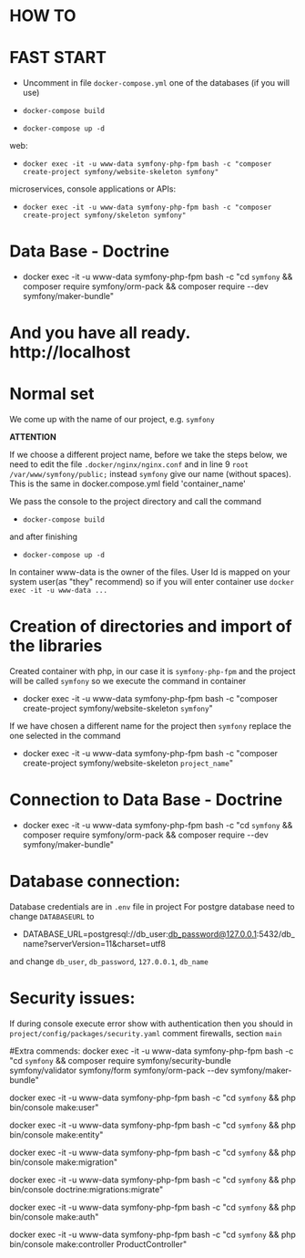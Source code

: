HOW TO
==================================

# FAST START #

* Uncomment in file `docker-compose.yml` one of the databases (if you will use)

* `docker-compose build`

* `docker-compose up -d`

web:

* `docker exec -it -u www-data symfony-php-fpm bash -c "composer create-project symfony/website-skeleton symfony"`

microservices, console applications or APIs:

* `docker exec -it -u www-data symfony-php-fpm bash -c "composer create-project symfony/skeleton symfony"`

# Data Base - Doctrine #

* docker exec -it -u www-data symfony-php-fpm bash -c "cd `symfony` && composer require symfony/orm-pack && composer require --dev symfony/maker-bundle"

And you have all ready. http://localhost
=================================


# Normal set #

We come up with the name of our project, e.g. `symfony`

**ATTENTION**

If we choose a different project name, before we take the steps below, we need to edit the file `.docker/nginx/nginx.conf`
and in line 9 `root /var/www/symfony/public;` instead `symfony` give our name (without spaces). This is the same in
docker.compose.yml field 'container_name'

We pass the console to the project directory and call the command

* `docker-compose build`

and after finishing

* `docker-compose up -d`

In container www-data is the owner of the files. User Id is mapped on your system user(as "they" recommend)
so if you will enter container use `docker exec -it -u www-data ...`

# Creation of directories and import of the libraries #

Created container with php, in our case it is `symfony-php-fpm`
and the project will be called `symfony` so we execute the command in container

* docker exec -it -u www-data symfony-php-fpm bash -c "composer create-project symfony/website-skeleton `symfony`"

If we have chosen a different name for the project then `symfony` replace the one selected in the command

* docker exec -it -u www-data symfony-php-fpm bash -c "composer create-project symfony/website-skeleton `project_name`"

# Connection to Data Base - Doctrine #

* docker exec -it -u www-data symfony-php-fpm bash -c "cd `symfony` && composer require symfony/orm-pack && composer require --dev symfony/maker-bundle"


# Database connection:

Database credentials are in `.env` file in project
For postgre database need to change `DATABASEURL` to

* DATABASE_URL=postgresql://db_user:db_password@127.0.0.1:5432/db_name?serverVersion=11&charset=utf8

and change `db_user`, `db_password`, `127.0.0.1`, `db_name`

# Security issues:

If during console execute error show with authentication then you should in
`project/config/packages/security.yaml` comment firewalls, section `main`


#Extra commends:
docker exec -it -u www-data symfony-php-fpm bash -c "cd `symfony` && composer require symfony/security-bundle symfony/validator symfony/form symfony/orm-pack --dev symfony/maker-bundle"

docker exec -it -u www-data symfony-php-fpm bash -c "cd `symfony` && php bin/console make:user"

docker exec -it -u www-data symfony-php-fpm bash -c "cd `symfony` && php bin/console make:entity"

docker exec -it -u www-data symfony-php-fpm bash -c "cd `symfony` && php bin/console make:migration"

docker exec -it -u www-data symfony-php-fpm bash -c "cd `symfony` && php bin/console doctrine:migrations:migrate"

docker exec -it -u www-data symfony-php-fpm bash -c "cd `symfony` && php bin/console make:auth"

docker exec -it -u www-data symfony-php-fpm bash -c "cd `symfony` && php bin/console make:controller ProductController"